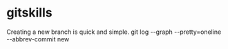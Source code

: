 # gitskills
Creating a new branch is quick and simple.
git log --graph --pretty=oneline --abbrev-commit
new